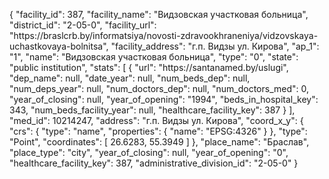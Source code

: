 {
    "facility_id": 387,
    "facility_name": "Видзовская участковая больница",
    "district_id": "2-05-0",
    "facility_url": "https:\/\/braslcrb.by\/informatsiya\/novosti-zdravookhraneniya\/vidzovskaya-uchastkovaya-bolnitsa",
    "facility_address": "г.п. Видзы ул. Кирова",
    "ap_1": "1",
    "name": "Видзовская участковая больница",
    "type": "0",
    "state": "public institution",
    "stats": [
        {
            "url": "https:\/\/santanamed.by\/uslugi",
            "dep_name": null,
            "date_year": null,
            "num_beds_dep": null,
            "num_deps_year": null,
            "num_doctors_dep": null,
            "num_doctors_med": 0,
            "year_of_closing": null,
            "year_of_opening": "1994",
            "beds_in_hospital_key": 343,
            "num_beds_facility_year": null,
            "healthcare_facility_key": 387
        }
    ],
    "med_id": 10214247,
    "address": "г.п. Видзы ул. Кирова",
    "coord_x_y": {
        "crs": {
            "type": "name",
            "properties": {
                "name": "EPSG:4326"
            }
        },
        "type": "Point",
        "coordinates": [
            26.6283,
            55.3949
        ]
    },
    "place_name": "Браслав",
    "place_type": "city",
    "year_of_closing": null,
    "year_of_opening": "0",
    "healthcare_facility_key": 387,
    "administrative_division_id": "2-05-0"
}
